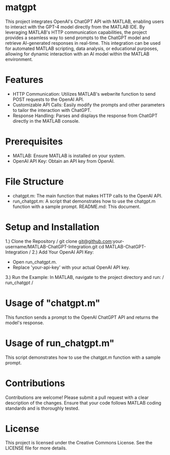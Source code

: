 # matgpt

This project integrates OpenAI's ChatGPT API with MATLAB, enabling users to interact with the GPT-4 model directly from the MATLAB IDE. By leveraging MATLAB's HTTP communication capabilities, the project provides a seamless way to send prompts to the ChatGPT model and retrieve AI-generated responses in real-time. This integration can be used for automated MATLAB scripting, data analysis, or educational purposes, allowing for dynamic interaction with an AI model within the MATLAB environment.

# Features
* HTTP Communication: Utilizes MATLAB's webwrite function to send POST requests to the OpenAI API.
* Customizable API Calls: Easily modify the prompts and other parameters to tailor the interaction with ChatGPT.
* Response Handling: Parses and displays the response from ChatGPT directly in the MATLAB console.

# Prerequisites
* MATLAB: Ensure MATLAB is installed on your system.
* OpenAI API Key: Obtain an API key from OpenAI.

# File Structure
* chatgpt.m: The main function that makes HTTP calls to the OpenAI API.
* run_chatgpt.m: A script that demonstrates how to use the chatgpt.m function with a sample prompt.
README.md: This document.

# Setup and Installation
1.) Clone the Repository
/
git clone git@github.com:your-username/MATLAB-ChatGPT-Integration.git
cd MATLAB-ChatGPT-Integration
/
2.) Add Your OpenAI API Key:
* Open run_chatgpt.m.
* Replace 'your-api-key' with your actual OpenAI API key.

3.) Run the Example:
In MATLAB, navigate to the project directory and run:
/
run_chatgpt
/

# Usage of "chatgpt.m"
This function sends a prompt to the OpenAI ChatGPT API and returns the model's response.

# Usage of run_chatgpt.m"
This script demonstrates how to use the chatgpt.m function with a sample prompt.

# Contributions 
Contributions are welcome! Please submit a pull request with a clear description of the changes. Ensure that your code follows MATLAB coding standards and is thoroughly tested.

# License
This project is licensed under the Creative Commons License. See the LICENSE file for more details.
